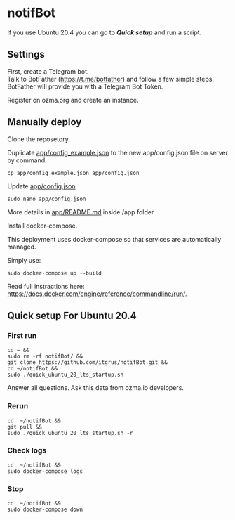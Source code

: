 # notifBot

If you use Ubuntu 20.4 you can go to ***Quick setup*** and run a script.


## Settings

First, create a Telegram bot.  
Talk to BotFather (https://t.me/botfather) and follow a few simple steps.
BotFather will provide you with a Telegram Bot Token.

Register on ozma.org and create an instance.


## Manually deploy

Clone the reposetory.

Duplicate [app/config_example.json](app/config_example.json) to the new app/config.json file on server by command:

```shell
cp app/config_example.json app/config.json
```

Update [app/config.json](app/config.json)

```shell
sudo nano app/config.json
```

More details in [app/README.md](app/README.md) inside /app folder.

Install docker-compose. 

This deployment uses docker-compose so that services are automatically managed.

Simply use:
```shell
sudo docker-compose up --build
```

Read full instractions here: https://docs.docker.com/engine/reference/commandline/run/.


## Quick setup For Ubuntu 20.4

### First run

```shell
cd ~ &&
sudo rm -rf notifBot/ &&
git clone https://github.com/itgrus/notifBot.git &&
cd ~/notifBot &&
sudo ./quick_ubuntu_20_lts_startup.sh 
```

Answer all questions.
Ask this data from ozma.io developers.

### Rerun

```shell
cd  ~/notifBot &&
git pull && 
sudo ./quick_ubuntu_20_lts_startup.sh -r 
```

### Check logs

```shell
cd  ~/notifBot &&
sudo docker-compose logs
```

### Stop

```shell
cd  ~/notifBot &&
sudo docker-compose down
```
